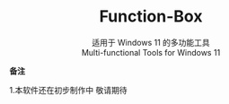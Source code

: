 <div align="center">
  
# Function-Box

适用于 Windows 11 的多功能工具                                            
Multi-functional Tools for Windows 11

</div>

**备注**

1.<span id="ref1">本软件还在初步制作中 敬请期待</span>
